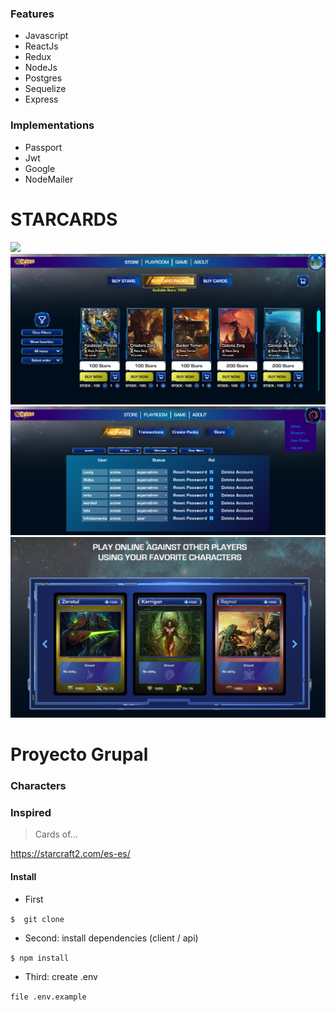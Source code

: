 ### Features

- Javascript
- ReactJs
- Redux
- NodeJs
- Postgres
- Sequelize
- Express

### Implementations

- Passport
- Jwt
- Google
- NodeMailer



# STARCARDS

![](https://github.com/4ldito/starcards/blob/dev/client/src/img/logoLanding.png?raw=true)
![](https://github.com/fabian179rc/StarCards/blob/master/StarCards.png)
![](https://github.com/fabian179rc/StarCards/blob/master/StarCards2.png)
![](https://github.com/fabian179rc/StarCards/blob/master/StarCards3.png)

Proyecto Grupal 
============

### Characters

### Inspired

> Cards of...

https://starcraft2.com/es-es/

#### Install

- First

`$  git clone`

- Second: install dependencies (client / api)

`$ npm install`

- Third: create .env

`file .env.example`

